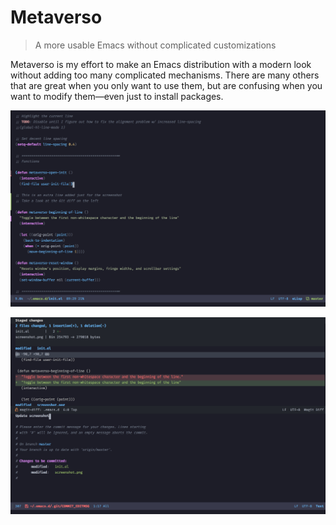 # Metaverso

> A more usable Emacs without complicated customizations

Metaverso is my effort to make an Emacs distribution with a modern look without adding too many complicated mechanisms. There are many others that are great when you only want to use them, but are confusing when you want to modify them—even just to install packages.

![Screenshot](https://github.com/Jaiheravi/Metaverso/raw/master/screenshot.png
"Metaverso screenshot")

![Screenshot Magit](https://github.com/Jaiheravi/Metaverso/raw/master/screenshot2.png
"Metaverso screenshot in Magit")

